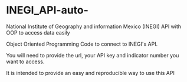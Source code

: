 # INEGI_API-auto-
National Institute of Geography and information Mexico (INEGI) API with OOP to access data easily

Object Oriented Programming Code to connect to INEGI's API.

You will need to provide the url, your API key and indicator number you want to access.

It is intended to provide an easy and reproducible way to use this API
